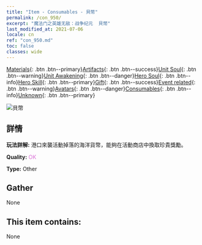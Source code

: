 ```yaml
---
title: "Item - Consumables - 貝幣"
permalink: /con_950/
excerpt: "魔法门之英雄无敌：战争纪元  貝幣"
last_modified_at: 2021-07-06
locale: cn
ref: "con_950.md"
toc: false
classes: wide
---
```

 [Materials](/ItemsCN/){: .btn .btn--primary}[Artifacts](/ItemsCN/Artifacts/){: .btn .btn--success}[Unit Soul](/ItemsCN/UnitSoul/){: .btn .btn--warning}[Unit Awakening](/ItemsCN/UnitAwakening/){: .btn .btn--danger}[Hero Soul](/ItemsCN/HeroSoul/){: .btn .btn--info}[Hero Skill](/ItemsCN/HeroSkill/){: .btn .btn--primary}[Gift](/ItemsCN/Gift/){: .btn .btn--success}[Event related](/ItemsCN/Events/){: .btn .btn--warning}[Avatars](/ItemsCN/Avatars/){: .btn .btn--danger}[Consumables](/ItemsCN/Consumables/){: .btn .btn--info}[Unknown](/ItemsCN/Unknown/){: .btn .btn--primary}

 ![貝幣](/images/t/i_40045.png)

## 詳情
 **玩法詳解:** 港口來襲活動掉落的海洋貨幣，能夠在活動商店中換取珍貴獎勵。

 **Quality:** <span style="color: #DA70D6">OK</span>

 **Type:** Other

## Gather

  None

## This item contains:

  None


